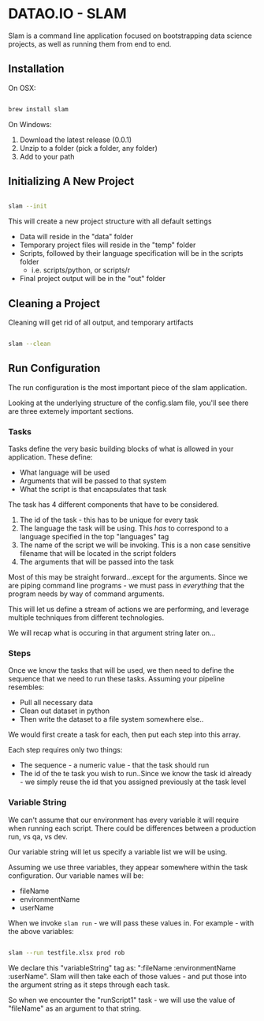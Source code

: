 # DATAO.IO  -  SLAM

Slam is a command line application focused on bootstrapping data science projects, as well as running them from end to end.

## Installation

On OSX: 

```sh

brew install slam
```

On Windows: 

1.  Download the latest release (0.0.1)
2.  Unzip to a folder (pick a folder, any folder)
3.  Add to your path


## Initializing A New Project
```sh

slam --init
```

This will create a new project structure with all default settings

*   Data will reside in the "data" folder
*   Temporary project files will reside in the "temp" folder
*   Scripts, followed by their language specification will be in the scripts folder
    -   i.e. scripts/python, or scripts/r
*   Final project output will be in the "out" folder


## Cleaning a Project

Cleaning will get rid of all output, and temporary artifacts

```sh

slam --clean 
```

## Run Configuration

The run configuration is the most important piece of the slam application.

Looking at the underlying structure of the config.slam file, you'll see there are three extemely important sections.

### Tasks

Tasks define the very basic building blocks of what is allowed in your application.  These define:

* What language will be used
* Arguments that will be passed to that system
* What the script is that encapsulates that task

The task has 4 different components that have to be considered.

1.  The id of the task - this has to be unique for every task
2.  The language the task will be using. This *has* to correspond to a language specified in the top "languages" tag
3.  The name of the script we will be invoking.  This is a non case sensitive filename that will be located in the script folders
4.  The arguments that will be passed into the task

Most of this may be straight forward...except for the arguments.  Since we are piping command line programs - we must pass in *everything* that the program needs by way of command arguments.

This will let us define a stream of actions we are performing, and leverage multiple techniques from different technologies.

We will recap what is occuring in that argument string later on...

### Steps

Once we know the tasks that will be used, we then need to define the sequence that we need to run these tasks.  Assuming your pipeline resembles:

*  Pull all necessary data
*  Clean out dataset in python
*  Then write the dataset to a file system somewhere else..

We would first create a task for each, then put each step into this array.

Each step requires only two things:

*  The sequence - a numeric value - that the task should run
*  The id of the te task you wish to run..Since we know the task id already - we simply reuse the id that you assigned previously at the task level


### Variable String

We can't assume that our environment has every variable it will require when running each script.  There could be differences between a production run, vs qa, vs dev.

Our variable string will let us specify a variable list we will be using.

Assuming we use three variables, they appear somewhere within the task configuration.  Our variable names will be:

*  fileName
*  environmentName
*  userName

When we invoke `slam run` - we will pass these values in.  For example - with the above variables:

```sh

slam --run testfile.xlsx prod rob
```

We declare this "variableString" tag as:  ":fileName :environmentName :userName".  Slam will then take each of those values - and put those into the argument string as it steps through each task.

So when we encounter the "runScript1" task - we will use the value of "fileName" as an argument to that string.


